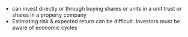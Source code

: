 - can invest directly or through buying shares or units in a unit trust or shares in a property company
- Estimating risk & expected return can be difficult. Investors must be aware of economic cycles